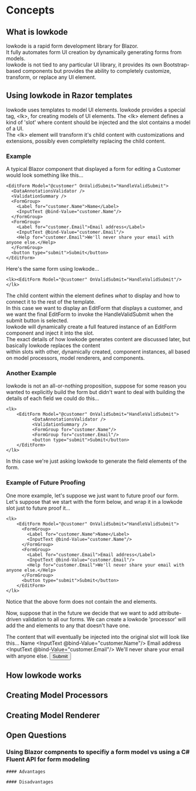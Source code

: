 ﻿
# Concepts

## What is lowkode

lowkode is a rapid form development library for Blazor.  
It fully automates form UI creation by dynamically generating forms from models.  
lowkode is not tied to any particular UI library, it provides its own Bootstrap-based components but provides 
the ability to completely customize, transform, or replace any UI element. 

## Using lowkode in Razor templates
lowkode uses templates to model UI elements.
lowkode provides a special tag, &lt;lk&gt;, for creating models of UI elements.
The &lt;lk&gt; element defines a kind of 'slot' where content should be injected and the slot contains a model of a UI.  
The &lt;lk&gt; element will transform it's child content with customizations and extensions, possibly even completelty 
replacing the child content.

### Example
A typical Blazor component that displayed a form for editing a Customer would look something like this...

    <EditForm Model="@customer" OnValidSubmit="HandleValidSubmit">
      <DataAnnotationsValidator />
      <ValidationSummary />
      <FormGroup>
        <Label for="customer.Name">Name</Label>
        <InputText @bind-Value="customer.Name"/>
      </FormGroup>
      <FormGroup>
        <Label for="customer.Email">Email address</Label>
        <InputText @bind-Value="customer.Email"/>
        <Help for="customer.Email">We'll never share your email with anyone else.</Help>
      </FormGroup>
      <button type="submit">Submit</button>
    </EditForm>

Here's the same form using lowkode...

    <lk><EditForm Model="@customer" OnValidSubmit="HandleValidSubmit"/></lk>

The child content within the <lk> element defines *what* to display and how to connect it to the rest of the template.  
In this case we want to display an EditForm that displays a customer, and we want the final EditForm to invoke the HandleValidSubmit when the 
submit button is selected.  
lowkode will dynamically create a full featured instance of an EditForm component and inject it into the slot.  
The exact details of how lowkode generates content are discussed later, but basically lowkode replaces the content  
within <lk> slots with other, dynamically created, component instances, all based on model processors, model renderers, and components.


### Another Example
lowkode is not an all-or-nothing proposition, suppose for some reason you wanted to explicitly build the form but didn't want to deal with building the details of each field we could do this...

    <lk>
        <EditForm Model="@customer" OnValidSubmit="HandleValidSubmit">
              <DataAnnotationsValidator />
              <ValidationSummary />
              <FormGroup for="customer.Name"/>
              <FormGroup for="customer.Email"/>
              <button type="submit">Submit</button>
        </EditForm>
    </lk>

In this case we're just asking lowkode to generate the field elements of the form.

### Example of Future Proofing
One more example, let's suppose we just want to future proof our form.
Let's suppose that we start with the form below, and wrap it in a lowkode slot just to future proof it...

    <lk>
        <EditForm Model="@customer" OnValidSubmit="HandleValidSubmit">
          <FormGroup>
            <Label for="customer.Name">Name</Label>
            <InputText @bind-Value="customer.Name"/>
          </FormGroup>
          <FormGroup>
            <Label for="customer.Email">Email address</Label>
            <InputText @bind-Value="customer.Email"/>
            <Help for="customer.Email">We'll never share your email with anyone else.</Help>
          </FormGroup>
          <button type="submit">Submit</button>
        </EditForm>
    </lk>

Notice that the above form does not contain the <DataAnnotationsValidator/> and <ValidationSummary/> elements.

Now, suppose that in the future we decide that we want to add attribute-driven validation to all our forms.
We can create a lowkode 'processor' will add the  <DataAnnotationsValidator/> and <ValidationSummary/> elements to 
any <EditForm> that doesn't have one.

The content that will eventually be injected into the original slot will look like this...
    <EditForm Model="@customer" OnValidSubmit="HandleValidSubmit">
      <DataAnnotationsValidator />
      <ValidationSummary />
      <FormGroup>
        <Label for="customer.Name">Name</Label>
        <InputText @bind-Value="customer.Name"/>
      </FormGroup>
      <FormGroup>
        <Label for="customer.Email">Email address</Label>
        <InputText @bind-Value="customer.Email"/>
        <Help for="customer.Email">We'll never share your email with anyone else.</Help>
      </FormGroup>
      <button type="submit">Submit</button>
    </EditForm>


## How lowkode works

## Creating Model Processors

## Creating Model Renderer


## Open Questions

### Using Blazor compnents to specifiy a form model vs using a C# Fluent API for form modeling
    #### Advantages
        
    #### Disadvantages



